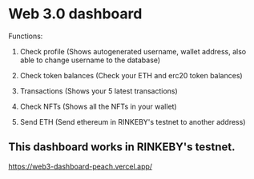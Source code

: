 #  Web 3.0 dashboard

Functions: 

1. Check profile (Shows autogenerated username, wallet address, also able to change username to the database)

2. Check  token balances (Check your ETH and erc20 token balances)

3. Transactions (Shows your 5 latest transactions)

4. Check NFTs (Shows all the NFTs in your wallet)

5. Send ETH (Send ethereum in RINKEBY's testnet to another address)

## This dashboard works in RINKEBY's testnet.

https://web3-dashboard-peach.vercel.app/
